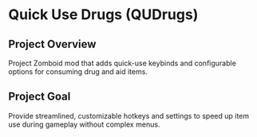 # Quick Use Drugs (QUDrugs)

## Project Overview

Project Zomboid mod that adds quick-use keybinds and configurable options for consuming drug and aid items.

## Project Goal

Provide streamlined, customizable hotkeys and settings to speed up item use during gameplay without complex menus.
